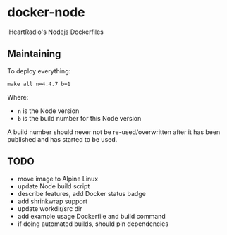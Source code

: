 # docker-node

iHeartRadio's Nodejs Dockerfiles

## Maintaining

To deploy everything:

```
make all n=4.4.7 b=1
```

Where:

* `n` is the Node version
* `b` is the build number for this Node version

A build number should never not be re-used/overwritten after it has been published and has started to be used.

## TODO

- move image to Alpine Linux
- update Node build script
- describe features, add Docker status badge
- add shrinkwrap support
- update workdir/src dir
- add example usage Dockerfile and build command
- if doing automated builds, should pin dependencies
